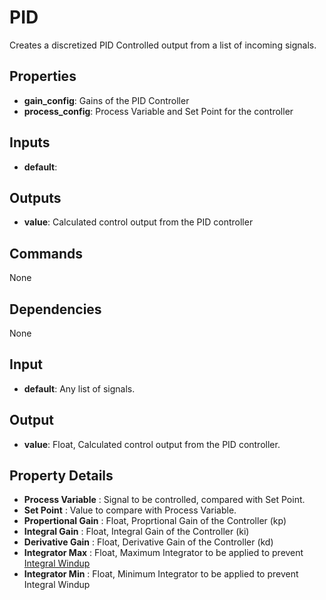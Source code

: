 PID
===
Creates a discretized PID Controlled output from a list of incoming signals.

Properties
----------
- **gain_config**: Gains of the PID Controller
- **process_config**: Process Variable and Set Point for the controller

Inputs
------
- **default**: 

Outputs
-------
- **value**: Calculated control output from the PID controller

Commands
--------
None

Dependencies
------------
None

Input
-----
- **default**: Any list of signals.

Output
------
- **value**: Float, Calculated control output from the PID controller.

Property Details
----------------
- **Process Variable** : Signal to be controlled, compared with Set Point.
- **Set Point** : Value to compare with Process Variable.
- **Propertional Gain** : Float, Proprtional Gain of the Controller (kp)
- **Integral Gain** : Float, Integral Gain of the Controller (ki)
- **Derivative Gain** : Float, Derivative Gain of the Controller (kd)
- **Integrator Max** : Float, Maximum Integrator to be applied to prevent [Integral Windup](https://en.wikipedia.org/wiki/Integral_windup)
- **Integrator Min** : Float, Minimum Integrator to be applied to prevent Integral Windup

